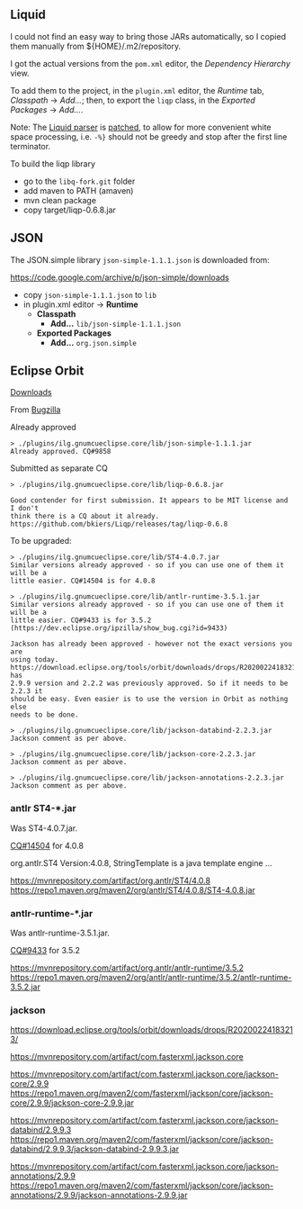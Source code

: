 ## Liquid

I could not find an easy way to bring those JARs automatically, so I copied
them manually from ${HOME}/.m2/repository.

I got the actual versions from the `pom.xml` editor, the _Dependency
Hierarchy_ view.

To add them to the project, in the `plugin.xml` editor, the _Runtime_ tab, 
_Classpath_ -> _Add..._; then, to export the `liqp` class, in the 
_Exported Packages_ -> _Add..._.

Note: The [Liquid parser](https://github.com/bkiers/Liqp) is [patched](https://github.com/eclipse-embed-cdt/Liqp), to allow for more convenient white space processing, i.e. `-%}` should not be greedy and stop after the first line terminator.

To build the liqp library

- go to the `libq-fork.git` folder
- add maven to PATH (amaven)
- mvn clean package
- copy target/liqp-0.6.8.jar

## JSON

The JSON.simple library `json-simple-1.1.1.json` is downloaded from:

https://code.google.com/archive/p/json-simple/downloads

* copy `json-simple-1.1.1.json` to `lib`
* in plugin.xml editor -> **Runtime**
  * **Classpath**
    * **Add...** `lib/json-simple-1.1.1.json`
  * **Exported Packages**
    * **Add...** `org.json.simple`
     
     
## Eclipse Orbit

[Downloads](https://download.eclipse.org/tools/orbit/downloads/)

From [Bugzilla](https://dev.eclipse.org/ipzilla/show_bug.cgi?id=21415#c27)

Already approved

```
> ./plugins/ilg.gnumcueclipse.core/lib/json-simple-1.1.1.jar
Already approved. CQ#9858
```

Submitted as separate CQ

```
> ./plugins/ilg.gnumcueclipse.core/lib/liqp-0.6.8.jar

Good contender for first submission. It appears to be MIT license and I don't
think there is a CQ about it already.
https://github.com/bkiers/Liqp/releases/tag/liqp-0.6.8
```

To be upgraded:

```
> ./plugins/ilg.gnumcueclipse.core/lib/ST4-4.0.7.jar
Similar versions already approved - so if you can use one of them it will be a
little easier. CQ#14504 is for 4.0.8

> ./plugins/ilg.gnumcueclipse.core/lib/antlr-runtime-3.5.1.jar
Similar versions already approved - so if you can use one of them it will be a
little easier. CQ#9433 is for 3.5.2 (https://dev.eclipse.org/ipzilla/show_bug.cgi?id=9433)

Jackson has already been approved - however not the exact versions you are
using today.
https://download.eclipse.org/tools/orbit/downloads/drops/R20200224183213/ has
2.9.9 version and 2.2.2 was previously approved. So if it needs to be 2.2.3 it
should be easy. Even easier is to use the version in Orbit as nothing else
needs to be done.

> ./plugins/ilg.gnumcueclipse.core/lib/jackson-databind-2.2.3.jar
Jackson comment as per above.

> ./plugins/ilg.gnumcueclipse.core/lib/jackson-core-2.2.3.jar
Jackson comment as per above.

> ./plugins/ilg.gnumcueclipse.core/lib/jackson-annotations-2.2.3.jar
Jackson comment as per above.

```


### antlr ST4-*.jar

Was ST4-4.0.7.jar.

[CQ#14504](https://dev.eclipse.org/ipzilla/show_bug.cgi?id=14504) for 4.0.8

org.antlr.ST4 Version:4.0.8, StringTemplate is a java template engine ...

https://mvnrepository.com/artifact/org.antlr/ST4/4.0.8
https://repo1.maven.org/maven2/org/antlr/ST4/4.0.8/ST4-4.0.8.jar

### antlr-runtime-*.jar

Was antlr-runtime-3.5.1.jar.

[CQ#9433](https://dev.eclipse.org/ipzilla/show_bug.cgi?id=9433) for 3.5.2

https://mvnrepository.com/artifact/org.antlr/antlr-runtime/3.5.2
https://repo1.maven.org/maven2/org/antlr/antlr-runtime/3.5.2/antlr-runtime-3.5.2.jar

### jackson

https://download.eclipse.org/tools/orbit/downloads/drops/R20200224183213/

https://mvnrepository.com/artifact/com.fasterxml.jackson.core

https://mvnrepository.com/artifact/com.fasterxml.jackson.core/jackson-core/2.9.9
https://repo1.maven.org/maven2/com/fasterxml/jackson/core/jackson-core/2.9.9/jackson-core-2.9.9.jar

https://mvnrepository.com/artifact/com.fasterxml.jackson.core/jackson-databind/2.9.9.3
https://repo1.maven.org/maven2/com/fasterxml/jackson/core/jackson-databind/2.9.9.3/jackson-databind-2.9.9.3.jar

https://mvnrepository.com/artifact/com.fasterxml.jackson.core/jackson-annotations/2.9.9
https://repo1.maven.org/maven2/com/fasterxml/jackson/core/jackson-annotations/2.9.9/jackson-annotations-2.9.9.jar




